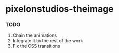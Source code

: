 ﻿# pixelonstudios-theimage
### TODO
1. Chain the animations
2. Integrate it to the rest of the work
3. Fix the CSS transitions
